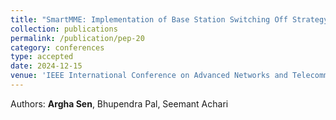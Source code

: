 ```yaml
---
title: "SmartMME: Implementation of Base Station Switching Off Strategy in ns-3"
collection: publications
permalink: /publication/pep-20
category: conferences
type: accepted
date: 2024-12-15
venue: 'IEEE International Conference on Advanced Networks and Telecommunications Systems (IEEE ANTS), 2024'
---
```

Authors: <b>Argha Sen</b>, Bhupendra Pal, Seemant Achari <br>